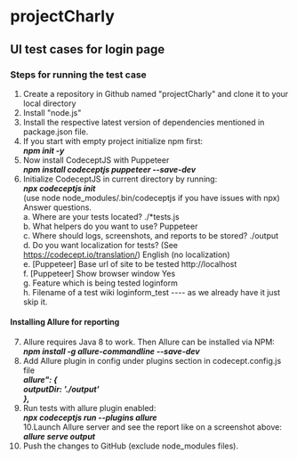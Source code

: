 # projectCharly
## UI test cases for login page

### Steps for running the test case 
1. Create a repository in Github named "projectCharly" and clone it to your local directory
2. Install "node.js"
3. Install the respective latest version of dependencies mentioned in package.json file.
4. If you start with empty project initialize npm first:  
    ***npm init -y***
5. Now install CodeceptJS with Puppeteer  
  ***npm install codeceptjs puppeteer --save-dev***
6. Initialize CodeceptJS in current directory by running:  
   ***npx codeceptjs init***  
   (use node node_modules/.bin/codeceptjs if you have issues with npx)  
   Answer questions.  
   a. Where are your tests located? ./*tests.js   
   b. What helpers do you want to use? Puppeteer  
   c. Where should logs, screenshots, and reports to be stored? ./output  
   d. Do you want localization for tests? (See https://codecept.io/translation/) English (no localization)  
   e. [Puppeteer] Base url of site to be tested http://localhost  
   f. [Puppeteer] Show browser window Yes  
   g. Feature which is being tested loginform  
   h. Filename of a test wiki loginform_test ---- as we already have it just skip it.  
   

#### Installing Allure for reporting
7. Allure requires Java 8 to work. Then Allure can be installed via NPM:  
  ***npm install -g allure-commandline --save-dev***
8. Add Allure plugin in config under plugins section in codecept.config.js file  
   ***allure": {***  
            ***outputDir: './output'***  
        ***},***  
9. Run tests with allure plugin enabled:  
  ***npx codeceptjs run --plugins allure***  
10.Launch Allure server and see the report like on a screenshot above:
***allure serve output***
11. Push the changes to GitHub (exclude node_modules files).
